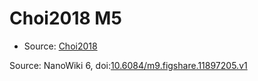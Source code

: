 <a name="material" />

# Choi2018 M5
<script type="application/ld+json">
  {
    "@context": "https://schema.org/",
    "@type": "ChemicalSubstance",
    "@id": "https://egonw.github.io/nanowiki/nanowiki516.html#material",
    "http://purl.org/dc/terms/conformsTo":
      {
        "@type": "CreativeWork",
        "@id": "https://bioschemas.org/profiles/ChemicalSubstance/0.4-RELEASE/"
      },
    "identfier": "516",
    "name": "Choi2018 M5",
    "url": "https://egonw.github.io/nanowiki/nanowiki516.html#material",
    "sameAs": "http://127.0.0.1/mediawiki/index.php/Special:URIResolver/Choi2018_M5"
  }
</script>


* Source: [Choi2018](articleChoi2018.md)


Source: NanoWiki 6, doi:[10.6084/m9.figshare.11897205.v1](https://doi.org/10.6084/m9.figshare.11897205.v1)

